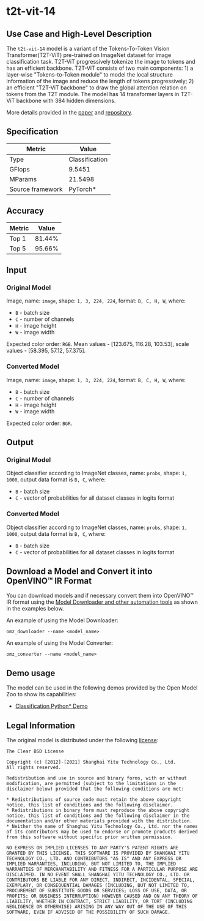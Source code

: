 # t2t-vit-14

## Use Case and High-Level Description

The `t2t-vit-14` model is a variant of the Tokens-To-Token Vision Transformer(T2T-ViT) pre-trained on ImageNet dataset for image classification task. T2T-ViT progressively tokenize the image to tokens and has an efficient backbone. T2T-ViT consists of two main components: 1) a layer-wise "Tokens-to-Token module" to model the local structure information of the image and reduce the length of tokens progressively; 2) an efficient "T2T-ViT backbone" to draw the global attention relation on tokens from the T2T module. The model has 14 transformer layers in T2T-ViT backbone with 384 hidden dimensions.

More details provided in the [paper](https://arxiv.org/abs/2101.11986) and [repository](https://github.com/yitu-opensource/T2T-ViT).

## Specification

| Metric                          | Value          |
|---------------------------------|----------------|
| Type                            | Classification |
| GFlops                          | 9.5451         |
| MParams                         | 21.5498        |
| Source framework                | PyTorch\*      |

## Accuracy

| Metric | Value  |
| ------ | ------ |
| Top 1  | 81.44% |
| Top 5  | 95.66% |

## Input

### Original Model

Image, name: `image`, shape: `1, 3, 224, 224`, format: `B, C, H, W`, where:

- `B` - batch size
- `C` - number of channels
- `H` - image height
- `W` - image width

Expected color order: `RGB`.
Mean values - [123.675, 116.28, 103.53], scale values - [58.395, 57.12, 57.375].

### Converted Model

Image, name: `image`, shape: `1, 3, 224, 224`, format: `B, C, H, W`, where:

- `B` - batch size
- `C` - number of channels
- `H` - image height
- `W` - image width

Expected color order: `BGR`.

## Output

### Original Model

Object classifier according to ImageNet classes, name: `probs`,  shape: `1, 1000`, output data format is `B, C`, where:

- `B` - batch size
- `C` - vector of probabilities for all dataset classes in logits format

### Converted Model

Object classifier according to ImageNet classes, name: `probs`,  shape: `1, 1000`, output data format is `B, C`, where:

- `B` - batch size
- `C` - vector of probabilities for all dataset classes in logits format

## Download a Model and Convert it into OpenVINO™ IR Format

You can download models and if necessary convert them into OpenVINO™ IR format using the [Model Downloader and other automation tools](../../../tools/model_tools/README.md) as shown in the examples below.

An example of using the Model Downloader:
```
omz_downloader --name <model_name>
```

An example of using the Model Converter:
```
omz_converter --name <model_name>
```

## Demo usage

The model can be used in the following demos provided by the Open Model Zoo to show its capabilities:

* [Classification Python\* Demo](../../../demos/classification_demo/python/README.md)

## Legal Information

The original model is distributed under the following
[license](https://raw.githubusercontent.com/yitu-opensource/T2T-ViT/main/LICENSE):

```
The Clear BSD License

Copyright (c) [2012]-[2021] Shanghai Yitu Technology Co., Ltd.
All rights reserved.

Redistribution and use in source and binary forms, with or without modification, are permitted (subject to the limitations in the disclaimer below) provided that the following conditions are met:

* Redistributions of source code must retain the above copyright notice, this list of conditions and the following disclaimer.
* Redistributions in binary form must reproduce the above copyright notice, this list of conditions and the following disclaimer in the documentation and/or other materials provided with the distribution.
* Neither the name of Shanghai Yitu Technology Co., Ltd. nor the names of its contributors may be used to endorse or promote products derived from this software without specific prior written permission.

NO EXPRESS OR IMPLIED LICENSES TO ANY PARTY'S PATENT RIGHTS ARE GRANTED BY THIS LICENSE. THIS SOFTWARE IS PROVIDED BY SHANGHAI YITU TECHNOLOGY CO., LTD. AND CONTRIBUTORS "AS IS" AND ANY EXPRESS OR IMPLIED WARRANTIES, INCLUDING, BUT NOT LIMITED TO, THE IMPLIED WARRANTIES OF MERCHANTABILITY AND FITNESS FOR A PARTICULAR PURPOSE ARE DISCLAIMED. IN NO EVENT SHALL SHANGHAI YITU TECHNOLOGY CO., LTD. OR CONTRIBUTORS BE LIABLE FOR ANY DIRECT, INDIRECT, INCIDENTAL, SPECIAL, EXEMPLARY, OR CONSEQUENTIAL DAMAGES (INCLUDING, BUT NOT LIMITED TO, PROCUREMENT OF SUBSTITUTE GOODS OR SERVICES; LOSS OF USE, DATA, OR PROFITS; OR BUSINESS INTERRUPTION) HOWEVER CAUSED AND ON ANY THEORY OF LIABILITY, WHETHER IN CONTRACT, STRICT LIABILITY, OR TORT (INCLUDING NEGLIGENCE OR OTHERWISE) ARISING IN ANY WAY OUT OF THE USE OF THIS SOFTWARE, EVEN IF ADVISED OF THE POSSIBILITY OF SUCH DAMAGE.
```
